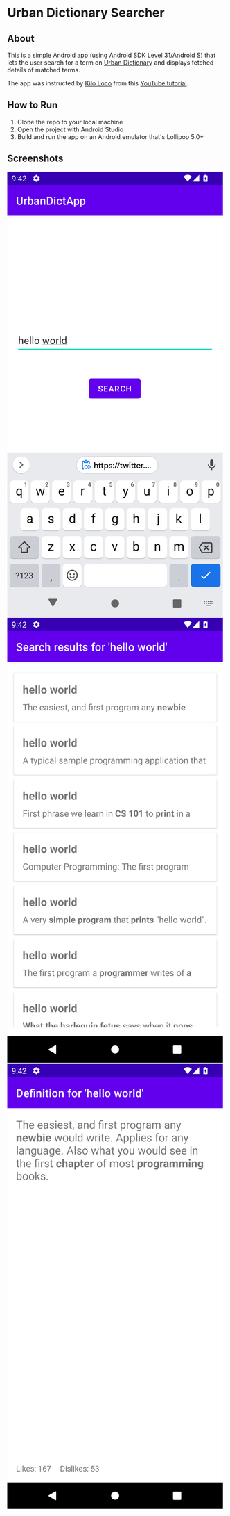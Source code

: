 # Urban Dictionary Searcher

## About
This is a simple Android app (using Android SDK Level 31/Android S) that lets the user search for a term on [Urban Dictionary](https://rapidapi.com/community/api/urban-dictionary) and displays fetched details of matched terms.

The app was instructed by [Kilo Loco](https://twitter.com/kilo_loco) from this [YouTube tutorial](https://www.youtube.com/watch?v=gDEGd174K_Q).

## How to Run
1. Clone the repo to your local machine
2. Open the project with Android Studio
3. Build and run the app on an Android emulator that's Lollipop 5.0+

## Screenshots
![1.png](screenshots/1.png)
![2.png](screenshots/2.png)
![3.png](screenshots/3.png)
